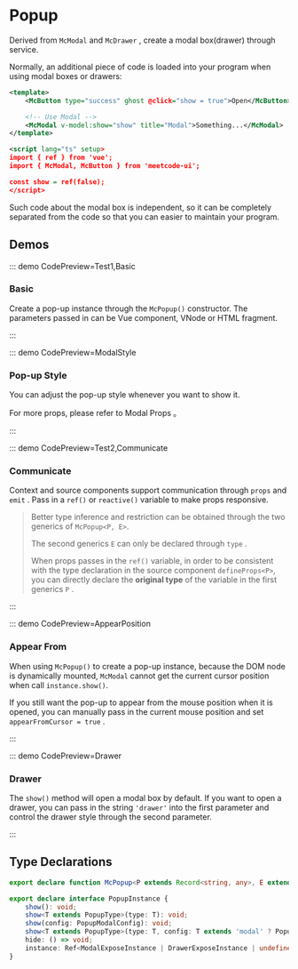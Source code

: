 # Popup

Derived from `McModal` and `McDrawer` , create a modal box(drawer) through service.

Normally, an additional piece of code is loaded into your program when using modal boxes or drawers:

```xml
<template>
    <McButton type="success" ghost @click="show = true">Open</McButton>

    <!-- Use Modal -->
    <McModal v-model:show="show" title="Modal">Something...</McModal>
</template>

<script lang="ts" setup>
import { ref } from 'vue';
import { McModal, McButton } from 'meetcode-ui';

const show = ref(false);
</script>
```

Such code about the modal box is independent, so it can be completely separated from the code so that you can easier to maintain your program.

## Demos

::: demo CodePreview=Test1,Basic

### Basic

Create a pop-up instance through the `McPopup()` constructor. The parameters passed in can be Vue component, VNode or HTML fragment.

<Basic />
:::

::: demo CodePreview=ModalStyle

### Pop-up Style

You can adjust the pop-up style whenever you want to show it.

For more props, please refer to <McTextLink to="Modal#props">Modal Props</McTextLink> 。

<ModalStyle />

:::

::: demo CodePreview=Test2,Communicate

### Communicate

Context and source components support communication through `props` and `emit` . Pass in a `ref()` or `reactive()` variable to make props responsive.

<Communicate />

> Better type inference and restriction can be obtained through the two generics of `McPopup<P, E>`.
>
> The second generics `E` can only be declared through `type` .
>
> When props passes in the `ref()` variable, in order to be consistent with the type declaration in the source component `defineProps<P>`, you can directly declare the **original type** of the variable in the first generics `P` .

:::

::: demo CodePreview=AppearPosition

### Appear From

When using `McPopup()` to create a pop-up instance, because the DOM node is dynamically mounted, `McModal` cannot get the current cursor position when call `instance.show()`.

If you still want the pop-up to appear from the mouse position when it is opened, you can manually pass in the current mouse position and set `appearFromCursor = true` .

<AppearPosition />
:::

::: demo CodePreview=Drawer

### Drawer

The `show()` method will open a modal box by default. If you want to open a drawer, you can pass in the string `'drawer'` into the first parameter and control the drawer style through the second parameter.

<Drawer />
:::

## Type Declarations

```ts
export declare function McPopup<P extends Record<string, any>, E extends ObjectEmitsOptions>(source: Component | string, options?: PopupSourceOptions<P, E>): PopupInstance;

export declare interface PopupInstance {
    show(): void;
    show<T extends PopupType>(type: T): void;
    show(config: PopupModalConfig): void;
    show<T extends PopupType>(type: T, config: T extends 'modal' ? PopupModalConfig : PopupDrawerConfig): void;
    hide: () => void;
    instance: Ref<ModalExposeInstance | DrawerExposeInstance | undefined>;
}
```
